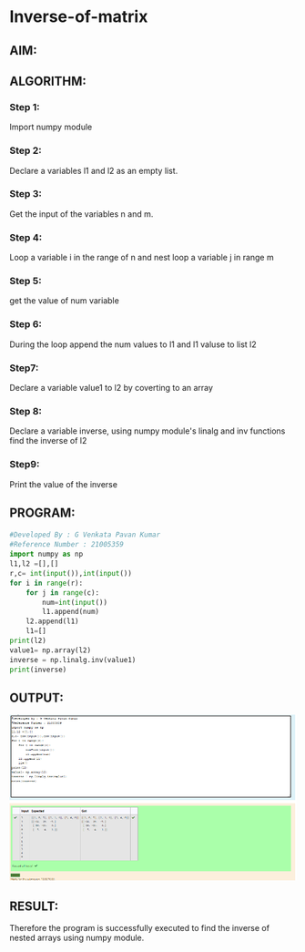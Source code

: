 # Inverse-of-matrix

## AIM:

## ALGORITHM:
### Step 1:
Import numpy module

### Step 2:
Declare a variables l1 and l2 as an empty list.

### Step 3:
Get the input of the variables n and m.

### Step 4:
Loop a variable i in the range of n and nest loop a variable j in range m

### Step 5:
get the value of num variable

### Step 6:
During the loop append the num values to l1 and l1 valuse to list l2

### Step7:
Declare a variable value1 to l2 by coverting to an array

### Step 8:
Declare a variable inverse, using numpy module's linalg and inv functions find the inverse of l2

### Step9:
Print the value of the inverse

## PROGRAM:
```python
#Developed By : G Venkata Pavan Kumar
#Reference Number : 21005359
import numpy as np
l1,l2 =[],[]
r,c= int(input()),int(input())
for i in range(r):
    for j in range(c):
        num=int(input())
        l1.append(num)
    l2.append(l1)
    l1=[]
print(l2)
value1= np.array(l2)
inverse = np.linalg.inv(value1)
print(inverse)
```
## OUTPUT:
![OuTPUT](inv.png)

## RESULT:
Therefore the program is successfully executed to find the inverse of nested arrays using numpy module.
